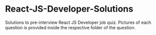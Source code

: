 # React-JS-Developer-Solutions
Solutions to pre-interview React JS Developer job quiz. Pictures of each question is provided inside the respective folder of the question. 
